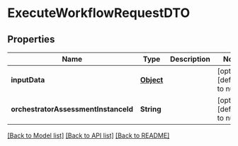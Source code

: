 # ExecuteWorkflowRequestDTO
## Properties

| Name | Type | Description | Notes |
|------------ | ------------- | ------------- | -------------|
| **inputData** | [**Object**](.md) |  | [optional] [default to null] |
| **orchestratorAssessmentInstanceId** | **String** |  | [optional] [default to null] |

[[Back to Model list]](../README.md#documentation-for-models) [[Back to API list]](../README.md#documentation-for-api-endpoints) [[Back to README]](../README.md)

